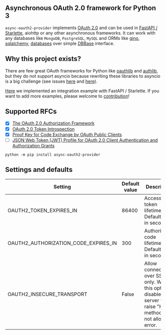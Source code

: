 ## Asynchronous OAuth 2.0 framework for Python 3

`async-oauth2-provider` implements [OAuth 2.0](https://tools.ietf.org/html/rfc6749) and can be used in [FastAPI / Starlette](examples), aiohttp or any other asynchronous frameworks. It can work with any databases like `MongoDB`, `PostgreSQL`, `MySQL` and ORMs like [gino](https://python-gino.org/), [sqlalchemy](https://www.sqlalchemy.org/), [databases](https://pypi.org/project/databases/) over simple [DBBase](src/async_oauth2_provider/db.py) interface.

## Why this project exists?

There are few great OAuth frameworks for Python like [oauthlib](https://github.com/oauthlib/oauthlib) and [authlib](https://github.com/lepture/authlib), but they do not support asyncio because rewriting these libraries to asyncio is a big challenge (see issues [here](https://github.com/lepture/authlib/issues/63) and [here](https://github.com/oauthlib/oauthlib/issues/415)).

[Here](examples) we implemented an integration example with FastAPI / Starlette. If you want to add more examples, please welcome to [contribution](CONTRIBUTING.rst)!

## Supported RFCs

- [x] [The OAuth 2.0 Authorization Framework](https://tools.ietf.org/html/rfc6749)
- [X] [OAuth 2.0 Token Introspection](https://tools.ietf.org/html/rfc7662)
- [X] [Proof Key for Code Exchange by OAuth Public Clients](https://tools.ietf.org/html/rfc7636)
- [ ] [JSON Web Token (JWT) Profile for OAuth 2.0 Client Authentication and Authorization Grants](https://tools.ietf.org/html/rfc7523)

```
python -m pip install async-oauth2-provider
```

## Settings and defaults

| Setting                               | Default value | Description                                                                                                         |
| ------------------------------------- | ------------- | ------------------------------------------------------------------------------------------------------------------- |
| OAUTH2_TOKEN_EXPIRES_IN               | 86400         | Access token lifetime. Default value in seconds.                                                                    |
| OAUTH2_AUTHORIZATION_CODE_EXPIRES_IN  | 300           | Authorization code lifetime. Default value in seconds.                                                              |
| OAUTH2_INSECURE_TRANSPORT             | False         | Allow connections over SSL only. When this option is disabled server will raise "HTTP method is not allowed" error. |
